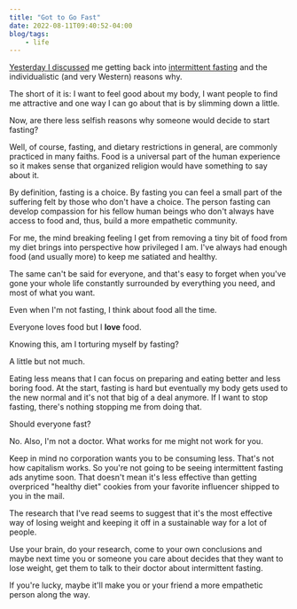 ```yaml
---
title: "Got to Go Fast"
date: 2022-08-11T09:40:52-04:00
blog/tags:
    - life
---
```

[Yesterday I discussed](/blog/2022-08-10) me getting back into [intermittent fasting](https://en.wikipedia.org/wiki/Intermittent_fasting) and the individualistic (and very Western) reasons why.

The short of it is: I want to feel good about my body, I want people to find me attractive and one way I can go about that is by slimming down a little.

Now, are there less selfish reasons why someone would decide to start fasting?

Well, of course, fasting, and dietary restrictions in general, are commonly practiced in many faiths. Food is a universal part of the human experience so it makes sense that organized religion would have something to say about it.

By definition, fasting is a choice. By fasting you can feel a small part of the suffering felt by those who don't have a choice. The person fasting can develop compassion for his fellow human beings who don't always have access to food and, thus, build a more empathetic community.

For me, the mind breaking feeling I get from removing a tiny bit of food from my diet brings into perspective how privileged I am. I've always had enough food (and usually more) to keep me satiated and healthy.

The same can't be said for everyone, and that's easy to forget when you've gone your whole life constantly surrounded by everything you need, and most of what you want.

Even when I'm not fasting, I think about food all the time.

Everyone loves food but I **love** food.

Knowing this, am I torturing myself by fasting?

A little but not much.

Eating less means that I can focus on preparing and eating better and less boring food. At the start, fasting is hard but eventually my body gets used to the new normal and it's not that big of a deal anymore. If I want to stop fasting, there's nothing stopping me from doing that.

Should everyone fast?

No. Also, I'm not a doctor. What works for me might not work for you.

Keep in mind no corporation wants you to be consuming less. That's not how capitalism works. So you're not going to be seeing intermittent fasting ads anytime soon. That doesn't mean it's less effective than getting overpriced "healthy diet" cookies from your favorite influencer shipped to you in the mail.

The research that I've read seems to suggest that it's the most effective way of losing weight and keeping it off in a sustainable way for a lot of people.

Use your brain, do your research, come to your own conclusions and maybe next time you or someone you care about decides that they want to lose weight, get them to talk to their doctor about intermittent fasting.

If you're lucky, maybe it'll make you or your friend a more empathetic person along the way.
